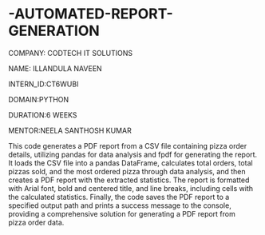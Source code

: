 # -AUTOMATED-REPORT-GENERATION

COMPANY: CODTECH IT SOLUTIONS

NAME: ILLANDULA NAVEEN

INTERN_ID:CT6WUBI

DOMAIN:PYTHON

DURATION:6 WEEKS

MENTOR:NEELA SANTHOSH KUMAR

This code generates a PDF report from a CSV file containing pizza order details, utilizing pandas for data analysis and fpdf for generating the report. It loads the CSV file into a pandas DataFrame, calculates total orders, total pizzas sold, and the most ordered pizza through data analysis, and then creates a PDF report with the extracted statistics. The report is formatted with Arial font, bold and centered title, and line breaks, including cells with the calculated statistics. Finally, the code saves the PDF report to a specified output path and prints a success message to the console, providing a comprehensive solution for generating a PDF report from pizza order data.
